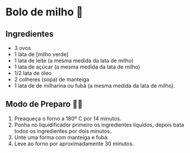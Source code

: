 # Bolo de milho :corn:



## Ingredientes



- 3 ovos
- 1 lata de [milho verde]
- 1 lata de leite (a mesma medida da lata de milho)
- 1 lata de açúcar (a mesma medida da lata de milho)
- 1/2 lata de óleo
- 2 colheres (sopa) de manteiga
- 1 lata de de milharina ou fubá (a mesma medida da lata de milho).



## Modo de Preparo :man_cook:



1. Preaqueça o forno a 180º C por 14 minutos.
2. Ponha no liquidificador primeiro os ingredientes líquidos, depois bata todos os ingredientes por dois minutos.
3. Unte uma forma com manteiga e fubá.
4. Leve ao forno por aproximadamente 30 minutos.

